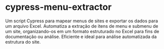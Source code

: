 # cypress-menu-extractor
Um script Cypress para mapear menus de sites e exportar os dados para um arquivo Excel. Automatiza a extração de itens de menu e submenu de um site, organizando-os em um formato estruturado no Excel para fins de documentação ou análise. Eficiente e ideal para análise automatizada da estrutura do site.
